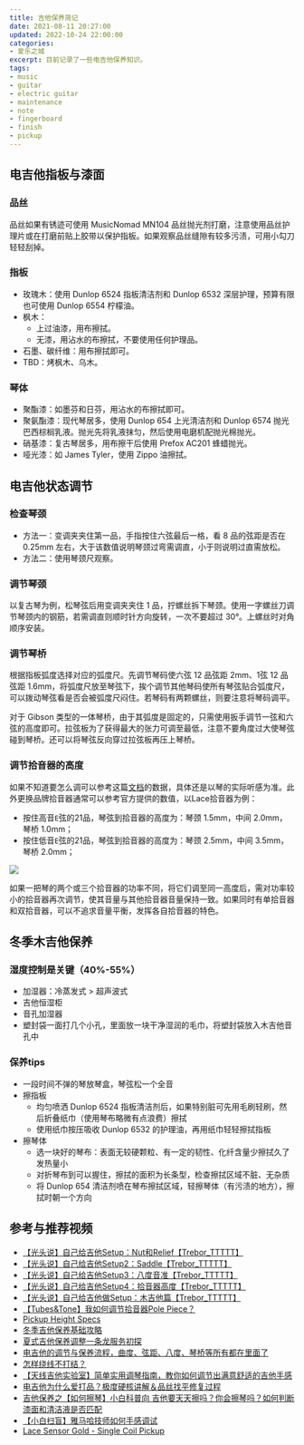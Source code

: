 ```yaml
---
title: 吉他保养简记
date: 2021-08-11 20:27:00
updated: 2022-10-24 22:00:00
categories:
- 爱乐之城
excerpt: 目前记录了一些电吉他保养知识。
tags:
- music
- guitar
- electric guitar
- maintenance
- note
- fingerboard
- finish
- pickup
---
```




## 电吉他指板与漆面

### 品丝

品丝如果有锈迹可使用 MusicNomad MN104 品丝抛光剂打磨，注意使用品丝护理片或在打磨前贴上胶带以保护指板。如果观察品丝缝隙有较多污渍，可用小勾刀轻轻刮掉。

### 指板

- 玫瑰木：使用 Dunlop 6524 指板清洁剂和 Dunlop 6532 深层护理，预算有限也可使用 Dunlop 6554 柠檬油。
- 枫木：
  - 上过油漆，用布擦拭。
  - 无漆，用沾水的布擦拭，不要使用任何护理品。
- 石墨、碳纤维：用布擦拭即可。
- TBD：烤枫木、乌木。

### 琴体

- 聚酯漆：如墨芬和日芬，用沾水的布擦拭即可。
- 聚氨酯漆：现代琴居多，使用 Dunlop 654 上光清洁剂和 Dunlop 6574 抛光巴西棕榈乳液。抛光先将乳液抹匀，然后使用电磨机配抛光棉抛光。
- 硝基漆：复古琴居多，用布擦干后使用 Prefox AC201 蜂蜡抛光。
- 哑光漆：如 James Tyler，使用 Zippo 油擦拭。



## 电吉他状态调节

### 检查琴颈

- 方法一：变调夹夹住第一品，手指按住六弦最后一格，看 8 品的弦距是否在 0.25mm 左右，大于该数值说明琴颈过弯需调直，小于则说明过直需放松。
- 方法二：使用琴颈尺观察。

### 调节琴颈

以复古琴为例，松琴弦后用变调夹夹住 1 品，拧螺丝拆下琴颈。使用一字螺丝刀调节琴颈内的钢筋，若需调直则顺时针方向旋转，一次不要超过 30°。上螺丝时对角顺序安装。

### 调节琴桥

根据指板弧度选择对应的弧度尺。先调节琴码使六弦 12 品弦距 2mm、1弦 12 品弦距 1.6mm，将弧度尺放至琴弦下，挨个调节其他琴码使所有琴弦贴合弧度尺，可以拨动琴弦看是否会被弧度尺闷住。若琴码有两颗螺丝，则要注意将琴码调平。

对于 Gibson 类型的一体琴桥，由于其弧度是固定的，只需使用扳手调节一弦和六弦的高度即可。拉弦板为了获得最大的张力可调至最低，注意不要角度过大使琴弦碰到琴桥。还可以将琴弦反向穿过拉弦板再压上琴桥。

### 调节拾音器的高度

如果不知道要怎么调可以参考这篇[文档](https://docs.google.com/spreadsheets/d/16_4b36FBkg4yOzCJkDjwMOTOMtoBY1Qri2fJ7lc7R0w/edit?usp=sharing)的数据，具体还是以琴的实际听感为准。此外更换品牌拾音器通常可以参考官方提供的数值，以Lace拾音器为例：

- 按住高音`E`弦的21品，琴弦到拾音器的高度为：琴颈 1.5mm，中间 2.0mm，琴桥 1.0mm；
- 按住低音`E`弦的21品，琴弦到拾音器的高度为：琴颈 2.5mm，中间 3.5mm，琴桥 2.0mm；

![](https://cdn.joouis.com/guitar-maintenance-note-1.png)

如果一把琴的两个或三个拾音器的功率不同，将它们调至同一高度后，需对功率较小的拾音器再次调节，使其音量与其他拾音器音量保持一致。如果同时有单拾音器和双拾音器，可以不追求音量平衡，发挥各自拾音器的特色。



## 冬季木吉他保养

### 湿度控制是关键（40%-55%）

- 加湿器：冷蒸发式 > 超声波式
- 吉他恒湿柜
- 音孔加湿器
- 塑封袋一面打几个小孔，里面放一块干净湿润的毛巾，将塑封袋放入木吉他音孔中

### 保养tips

- 一段时间不弹的琴放琴盒，琴弦松一个全音
- 擦指板
  - 均匀喷洒 Dunlop 6524 指板清洁剂后，如果特别脏可先用毛刷轻刷，然后折叠纸巾（使用琴布略微有点浪费）擦拭
  - 使用纸巾按压吸收 Dunlop 6532 的护理油，再用纸巾轻轻擦拭指板
- 擦琴体
  - 选一块好的琴布：表面无较硬颗粒、有一定的韧性、化纤含量少擦拭久了发热量小
  - 对折琴布到可以握住，擦拭的面积为长条型，检查擦拭区域不脏、无杂质
  - 将 Dunlop 654 清洁剂喷在琴布擦拭区域，轻擦琴体（有污渍的地方），擦拭时朝一个方向



## 参考与推荐视频

- [【光头说】自己给吉他Setup：Nut和Relief【Trebor_TTTTT】](https://www.bilibili.com/video/BV1pt41117QC)
- [【光头说】自己给吉他Setup2：Saddle【Trebor_TTTTT】](https://www.bilibili.com/video/BV1at411979J)
- [【光头说】自己给吉他Setup3：八度音准【Trebor_TTTTT】](https://www.bilibili.com/video/BV1st411q796)
- [【光头说】自己给吉他Setup4：拾音器高度【Trebor_TTTTT】](https://www.bilibili.com/video/BV1Bt411e7jr)
- [【光头说】自己给吉他做Setup：木吉他篇【Trebor_TTTTT】](https://www.bilibili.com/video/BV1pb411n7Db)
- [【Tubes&Tone】我如何调节拾音器Pole Piece？](https://www.bilibili.com/video/BV1t54y1b7Hq)
- [Pickup Height Specs](https://www.thegearpage.net/board/index.php?threads/pickup-height-specs-sheet.1678657/)
- [冬季吉他保养基础攻略](https://www.bilibili.com/video/BV15U4y1K7bg)
- [夏式吉他保养调整一条龙服务初探](https://www.bilibili.com/video/BV19741127nm)
- [电吉他的调节与保养流程，曲度、弦距、八度、琴桥等所有都在里面了](https://www.bilibili.com/video/BV1tx41197F3)
- [怎样绕线不打结？](https://www.bilibili.com/video/BV16A411J7P4)
- [【天线吉他实验室】简单实用调琴指南，教你如何调节出满意舒适的吉他手感](https://www.bilibili.com/video/BV1y54y1r7j1)
- [电吉他为什么爱打品？极度硬核讲解＆品丝找平修复过程](https://www.bilibili.com/video/BV1Xv411j7hL)
- [吉他保养之【如何擦琴】小白科普向 吉他要天天擦吗？你会擦琴吗？如何判断漆面和清洁液是否匹配](https://www.bilibili.com/video/BV11Y411p7Z5)
- [【小白扫盲】雅马哈技师如何手感调试](https://www.bilibili.com/video/BV1454y1Y7JT)
- [Lace Sensor Gold - Single Coil Pickup](https://lacemusic.com/products/lace-sensor-gold-single-coil-pickup)
